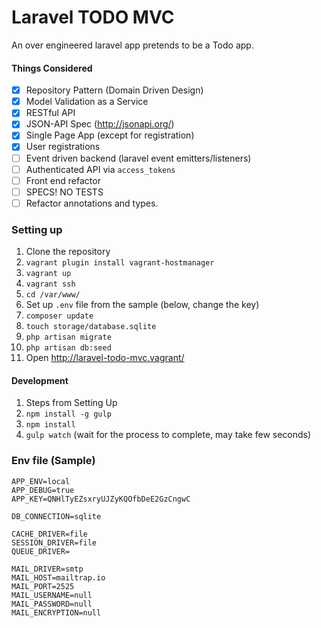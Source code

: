 # Laravel TODO MVC

An over engineered laravel app pretends to be a Todo app.

#### Things Considered

- [x] Repository Pattern (Domain Driven Design)
- [x] Model Validation as a Service
- [x] RESTful API
- [x] JSON-API Spec (http://jsonapi.org/)
- [x] Single Page App (except for registration)
- [x] User registrations
- [ ] Event driven backend (laravel event emitters/listeners)
- [ ] Authenticated API via `access_tokens`
- [ ] Front end refactor
- [ ] SPECS! NO TESTS
- [ ] Refactor annotations and types.

### Setting up
1. Clone the repository
1. `vagrant plugin install vagrant-hostmanager`
1. `vagrant up`
1. `vagrant ssh`
1. `cd /var/www/`
1. Set up `.env` file from the sample (below, change the key)
1. `composer update`
1. `touch storage/database.sqlite`
1. `php artisan migrate`
1. `php artisan db:seed`
1. Open http://laravel-todo-mvc.vagrant/

#### Development
1. Steps from Setting Up
1. `npm install -g gulp`
1. `npm install`
1. `gulp watch` (wait for the process to complete, may take few seconds)

### Env file (Sample)

```
APP_ENV=local
APP_DEBUG=true
APP_KEY=QNHlTyEZsxryUJZyKQOfbDeE2GzCngwC

DB_CONNECTION=sqlite

CACHE_DRIVER=file
SESSION_DRIVER=file
QUEUE_DRIVER=

MAIL_DRIVER=smtp
MAIL_HOST=mailtrap.io
MAIL_PORT=2525
MAIL_USERNAME=null
MAIL_PASSWORD=null
MAIL_ENCRYPTION=null
```

